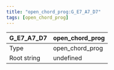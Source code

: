 ```yaml
---
title: "open_chord_prog:G_E7_A7_D7"
tags: [open_chord_prog]
---
```


|G_E7_A7_D7|open_chord_prog|
|---|---|
|Type|open_chord_prog|
|Root string|undefined|

